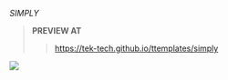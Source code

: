 *SIMPLY*

>**PREVIEW AT**
>><a href='https://tek-tech.github.io/ttemplates/simply'>https://tek-tech.github.io/ttemplates/simply</a>
<div style='display:flex;flex-direction:row;'>
    <div>
       <img src='simply'/>
    </div>
</div>
